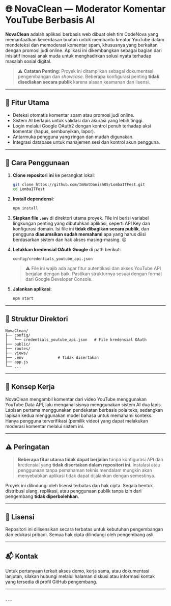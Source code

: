 # 🌐 NovaClean — Moderator Komentar YouTube Berbasis AI

**NovaClean** adalah aplikasi berbasis web dibuat oleh tim CodeNova yang memanfaatkan kecerdasan buatan untuk membantu kreator YouTube dalam mendeteksi dan memoderasi komentar spam, khususnya yang berkaitan dengan promosi judi online. Aplikasi ini dikembangkan sebagai bagian dari inisiatif inovasi anak muda untuk menghadirkan solusi nyata terhadap masalah sosial digital.

> ⚠️ **Catatan Penting**: Proyek ini ditampilkan sebagai dokumentasi pengembangan dan _showcase_. Beberapa konfigurasi penting **tidak disediakan secara publik** karena alasan keamanan dan lisensi.

---

## 🚀 Fitur Utama

- Deteksi otomatis komentar spam atau promosi judi online.
- Sistem AI berlapis untuk validasi dan akurasi yang lebih tinggi.
- Login melalui Google OAuth2 dengan kontrol penuh terhadap aksi komentar (hapus, sembunyikan, lapor).
- Antarmuka pengguna yang ringan dan mudah digunakan.
- Integrasi database untuk manajemen sesi dan kontrol akun pengguna.

---

## 🔧 Cara Penggunaan

1. **Clone repositori ini** ke perangkat lokal:
   ```bash
   git clone https://github.com/ImNotDanish05/LombaITFest.git
   cd LombaITFest
   ```

2. **Install dependensi**:

   ```bash
   npm install
   ```

3. **Siapkan file `.env`** di direktori utama proyek.
   File ini berisi variabel lingkungan penting yang dibutuhkan aplikasi, seperti API Key dan konfigurasi domain.
   Isi file ini **tidak dibagikan secara publik**, dan pengguna **diasumsikan sudah memahami** apa yang harus diisi berdasarkan sistem dan hak akses masing-masing. 😉

4. **Letakkan kredensial OAuth Google** di path berikut:

   ```
   config/credentials_youtube_api.json
   ```

   > ⚠️ File ini wajib ada agar fitur autentikasi dan akses YouTube API berjalan dengan baik. Pastikan strukturnya sesuai dengan format dari Google Developer Console.

5. **Jalankan aplikasi**:

   ```bash
   npm start
   ```

---

## 📁 Struktur Direktori

```
NovaClean/
├── config/
│   └── credentials_youtube_api.json   # File kredensial OAuth
├── public/
├── routes/
├── views/
├── .env               # Tidak disertakan
├── app.js
└── ...
```

---

## 🧠 Konsep Kerja

NovaClean mengambil komentar dari video YouTube menggunakan YouTube Data API, lalu menganalisisnya menggunakan sistem AI dua lapis. Lapisan pertama menggunakan pendekatan berbasis pola teks, sedangkan lapisan kedua menggunakan model bahasa untuk memahami konteks. Hanya pengguna terverifikasi (pemilik video) yang dapat melakukan moderasi komentar melalui sistem ini.

---

## ⚠️ Peringatan

> **Beberapa fitur utama tidak dapat berjalan** tanpa konfigurasi API dan kredensial yang **tidak disertakan dalam repositori ini**. Instalasi atau penggunaan tanpa pemahaman teknis mendalam mungkin akan menyebabkan aplikasi tidak dapat dijalankan dengan semestinya.

Proyek ini dilindungi oleh lisensi terbatas dan hak cipta. Segala bentuk distribusi ulang, replikasi, atau penggunaan publik tanpa izin dari pengembang **tidak diperbolehkan**.

---

## 📄 Lisensi

Repositori ini dilisensikan secara terbatas untuk kebutuhan pengembangan dan edukasi pribadi. Semua hak cipta dilindungi oleh pengembang asli.

---

## 📬 Kontak

Untuk pertanyaan terkait akses demo, kerja sama, atau dokumentasi lanjutan, silakan hubungi melalui halaman diskusi atau informasi kontak yang tersedia di profil GitHub pengembang.

---

```

---
